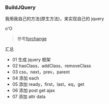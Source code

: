 ### BuildJQuery

我用我自己的方法(原生方法)，来实现自己的 jquery

o'O

>参考[forchange](https://github.com/MeCKodo/forchange)

汇总

* 01 生成 jquery 框架
* 02 hasClass、addClass、removeClass 
* 03 css，next，prev，parent
* 04 添加 each 
* 05 添加 ready，first，last，eq，get 
* 06 添加 post get ajax 
* 07 添加 attr data